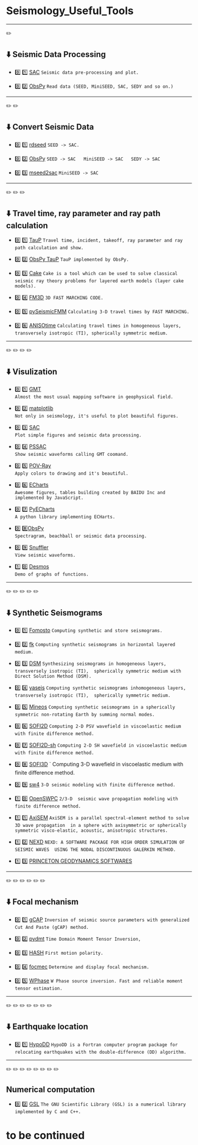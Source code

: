 # Seismology_Useful_Tools

*** 
:pencil2:

##  :arrow_down:  Seismic Data Processing
- :zero: :one: [SAC](http://ds.iris.edu/ds/nodes/dmc/forms/sac/)
    `
    Seismic data pre-processing and plot.
    `

- :zero: :two: [ObsPy](http://docs.obspy.org/tutorial/)
    `
    Read data (SEED, MiniSEED, SAC, SEDY and so on.)
    `

*** 
:pencil2: :pencil2:

## :arrow_down:  Convert Seismic Data
- :zero: :one: [rdseed](http://ds.iris.edu/ds/nodes/dmc/forms/rdseed/)
    `
    SEED -> SAC.
    `

- :zero: :two: [ObsPy](http://docs.obspy.org/tutorial/)
    `
    SEED -> SAC  
    MiniSEED -> SAC  
    SEDY -> SAC  
    `

- :zero: :three: [mseed2sac](https://github.com/iris-edu/mseed2sac)
    `
    MiniSEED -> SAC
    `

*** 
:pencil2: :pencil2: :pencil2:

## :arrow_down:  Travel time, ray parameter and ray path calculation
- :zero: :one: [TauP](http://www.seis.sc.edu/taup/)
    `
    Travel time, incident, takeoff, ray parameter and ray path calculation and show.
    `

- :zero: :two: [ObsPy TauP](http://docs.obspy.org/tutorial/code_snippets/travel_time.html#cartesian-ray-paths)
    `
    TauP implemented by ObsPy.
    `

- :zero: :three: [Cake](https://pyrocko.org/docs/current/apps/cake/manual.html#python-script-examples)
    `
    Cake is a tool which can be used to solve classical seismic ray theory problems for layered earth models (layer cake models).
    `

- :zero: :four: [FM3D](http://rses.anu.edu.au/seismology/soft/fmmcode/)
    `
    3D FAST MARCHING CODE.
    `

- :zero: :five: [pySeismicFMM](https://github.com/gozwei/pySeismicFMM)
    `
    Calculating 3-D travel times by FAST MARCHING.
    `

- :zero: :six: [ANISOtime](https://github.com/kensuke1984/Kibrary/wiki/ANISOtime)
    `
    Calculating travel times in homogeneous layers, transversely isotropic (TI), spherically symmetric medium.
    `

*** 
:pencil2: :pencil2: :pencil2: :pencil2:

## :arrow_down:  Visulization
- :zero: :one: [GMT](http://gmt.soest.hawaii.edu/)  
    `
    Almost the most usual mapping software in geophysical field.
    `

- :zero: :two: [matplotlib](https://matplotlib.org/)  
    `
    Not only in seismology, it's useful to plot beautiful figures.
    `

- :zero: :three: [SAC](http://ds.iris.edu/ds/nodes/dmc/forms/sac/)  
    `
    Plot simple figures and seismic data processing.
    `

- :zero: :four: [PSSAC](http://www.eas.slu.edu/People/LZhu/home.html)  
    `
    Show seismic waveforms calling GMT coomand.
    `

- :zero: :five: [POV-Ray](http://www.povray.org/)  
    `
    Apply colors to drawing and it's beautiful.
    `

- :zero: :six: [ECharts](https://www.echartsjs.com/examples/zh/index.html)  
`
Awesome figures, tables building created by BAIDU Inc and implemented by JavaScript.
`

- :zero: :seven: [PyECharts](https://pyecharts.org/#/zh-cn/intro)  
    `
    A python library implementing ECHarts.
    `

- :zero: :eight:[ObsPy](http://docs.obspy.org/tutorial/)    
    `
    Spectragram, beachball or seismic data processing.
    `

- :zero: :nine: [Snuffler](https://pyrocko.org/docs/current/apps/snuffler/tutorial.html)  
    `
    View seismic waveforms.
    `
    
- :one: :zero: [Desmos](https://www.desmos.com/)    
    `
    Demo of graphs of functions.
    `

*** 
:pencil2: :pencil2: :pencil2: :pencil2: :pencil2:

## :arrow_down:  Synthetic Seismograms
- :zero: :one: [Fomosto](https://pyrocko.org/docs/current/apps/fomosto/)
    `
    Computing synthetic and store seismograms.
    `
  
- :zero: :two: [fk](http://www.eas.slu.edu/People/LZhu/home.html)
    `
    Computing synthetic seismograms in horizontal layered medium.
    `
    
- :zero: :three: [DSM](http://www-solid.eps.s.u-tokyo.ac.jp/~dsm/software/software.htm)
    `
    Synthesizing seismograms in homogeneous layers, transversely isotropic (TI), 
    spherically symmetric medium with Direct Solution Method (DSM).
    `
- :zero: :four: [yaseis](https://seiscode.iris.washington.edu/projects/yaseis) 
    `
    Computing synthetic seismograms inhomogeneous layers, transversely isotropic (TI), 
    spherically symmetric medium.
    `
    
- :zero: :five: [Mineos](https://github.com/geodynamics/mineos)
    `
    Computing synthetic seismograms in a spherically symmetric non-rotating Earth by summing normal modes.
    `

- :zero: :six: [SOFI2D](https://git.scc.kit.edu/GPIAG-Software/SOFI2D/)
        `
        Computing 2-D PSV wavefield in viscoelastic medium with finite difference method.
        `
        
- :zero: :seven: [SOFI2D-sh](https://git.scc.kit.edu/GPIAG-Software/SOFI2D_sh)
        `
        Computing 2-D SH wavefield in viscoelastic medium with finite difference method.
        `
- :zero: :eight: [SOFI3D](https://git.scc.kit.edu/GPIAG-Software/SOFI3D)
        `
        Computing 3-D wavefield in viscoelastic medium with finite difference method.

- :zero: :nine: [sw4](https://github.com/geodynamics/sw4)
        `
         3-D seismic modeling with finite difference method.
        `
        
- :one: :zero: [OpenSWPC](https://github.com/tktmyd/OpenSWPC)
        `
        2/3-D  seismic wave propagation modeling with finite difference method.
        `
        
- :one: :one: [AxiSEM](https://github.com/geodynamics/axisem)
        `
        AxiSEM is a parallel spectral-element method to solve 3D wave propagation 
        in a sphere with axisymmetric or spherically symmetric visco-elastic, acoustic, anisotropic structures.
        `

- :one: :two: [NEXD](http://www.gmg.ruhr-uni-bochum.de/geophysik/seismology/nexd.html)
        `
        NEXD: A SOFTWARE PACKAGE FOR HIGH ORDER SIMULATION OF SEISMIC WAVES 
        USING THE NODAL DISCONTINUOUS GALERKIN METHOD.
        `
- :one: :three: [PRINCETON GEODYNAMICS SOFTWARES](https://geodynamics.org/cig/software/)

*** 
:pencil2: :pencil2: :pencil2: :pencil2: :pencil2: :pencil2:

## :arrow_down: Focal mechanism
- :zero: :one: [gCAP](http://www.eas.slu.edu/People/LZhu/home.html)
        `
        Inversion of seismic source parameters with generalized Cut And Paste (gCAP) method.
        `

- :zero: :two: [pydmt](https://github.com/fabriziobernardi/pydmt)
        `
        Time Domain Moment Tensor Inversion,
        `
        
- :zero: :three: [HASH](https://earthquake.usgs.gov/research/software/#HASH)
        `
        First motion polarity.
        `
        
- :zero: :four: [focmec](https://seiscode.iris.washington.edu/projects/focmec)
        `
        Determine and display focal mechanism.
        `
        
- :zero: :five: [WPhase](http://eost.u-strasbg.fr/wphase/)
        `
        W Phase source inversion.
        Fast and reliable moment tensor estimation.
        `
        
***  
:pencil2: :pencil2: :pencil2: :pencil2: :pencil2: :pencil2: :pencil2:  

## :arrow_down: Earthquake location
- :zero: :one: [HypoDD](https://www.ldeo.columbia.edu/~felixw/hypoDD.html)
        `
        HypoDD is a Fortran computer program package for relocating earthquakes with the double-difference (DD) algorithm.
        `

***
:pencil2: :pencil2: :pencil2: :pencil2: :pencil2: :pencil2: :pencil2: :pencil2:
## Numerical computation
- :zero: :two: [GSL](https://www.gnu.org/software/gsl/)
    `
    The GNU Scientific Library (GSL) is a numerical library implemented by C and C++.
    `
        
 
 # to be continued
